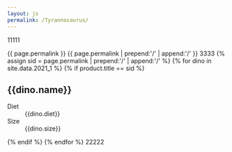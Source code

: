 ```yaml
---
layout: js
permalink: /Tyrannosaurus/
---
```

11111

{{ page.permalink }}
{{ page.permalink | prepend:'/' | append:'/' }}
3333
{% assign sid = page.permalink | prepend:'/' | append:'/' %}
{% for dino in site.data.2021_1 %}
{% if product.title == sid %}
  <h2>{{dino.name}}</h2>
  <dl>
    <dt>Diet</dt>
    <dd>{{dino.diet}}</dd>
    <dt>Size</dt>
    <dd>{{dino.size}}</dd>
  </dl>
{% endif %}
{% endfor %}
22222
